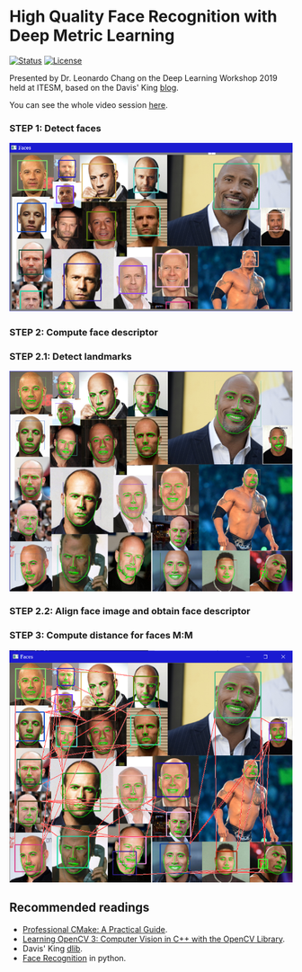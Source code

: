 # High Quality Face Recognition with Deep Metric Learning

 [![Status](https://travis-ci.org/langheran/face-recognition-deep-metric-learning.svg?branch=master)](https://travis-ci.org/langheran/face-recognition-deep-metric-learning)
 [![License](https://img.shields.io/badge/License-MIT-blue.svg)](https://raw.githubusercontent.com/langheran/face-recognition-deep-metric-learning/master/LICENSE)

Presented by Dr. Leonardo Chang on the Deep Learning Workshop 2019 held at ITESM, based on the Davis' King [blog](http://blog.dlib.net/2017/02/high-quality-face-recognition-with-deep.html).

You can see the whole video session [here](videos/Leonardo%20Chang%20-%2028Jun2019.mp4).

### STEP 1: Detect faces

![-](images/draw_faces.png)

### STEP 2: Compute face descriptor

### STEP 2.1: Detect landmarks

![-](images/draw_keypoints.png)

### STEP 2.2: Align face image and obtain face descriptor

### STEP 3: Compute distance for faces M:M

![-](images/draw_relationships.png)

## Recommended readings

- [Professional CMake: A Practical Guide](https://crascit.com/professional-cmake/).
- [Learning OpenCV 3: Computer Vision in C++ with the OpenCV Library](https://www.amazon.com.mx/Learning-OpenCV-Computer-Vision-Library/dp/1491937998?source=ps-sl-shoppingads-lpcontext&psc=1).
- Davis' King [dlib](https://github.com/davisking/dlib).
- [Face Recognition](https://github.com/ageitgey/face_recognition) in python.